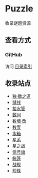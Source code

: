 # Puzzle

收录谜题资源

## 查看方式

### GitHub

访问 [目录索引](SUMMARY.md)

## 收录站点
- [独·数之道](http://www.sudokufans.org.cn/)
- [缝线](https://cn.puzzle-stitches.com/)
- [接水管](https://cn.puzzle-pipes.com/)
- [数间](https://cn.puzzle-heyawake.com/)
- [数墙‧改](https://cn.puzzle-tapa.com/)
- [数壹](https://cn.puzzle-hitori.com/)
- [水箱](https://cn.puzzle-aquarium.com/)
- [星系](https://cn.puzzle-galaxies.com/)
- [星之战](https://cn.puzzle-star-battle.com/)
- [信号旗](https://cn.puzzle-shingoki.com/)
- [帐篷](https://cn.puzzle-tents.com/)
- [战舰](https://cn.puzzle-battleships.com/)
- [珍珠](https://cn.puzzle-masyu.com/)